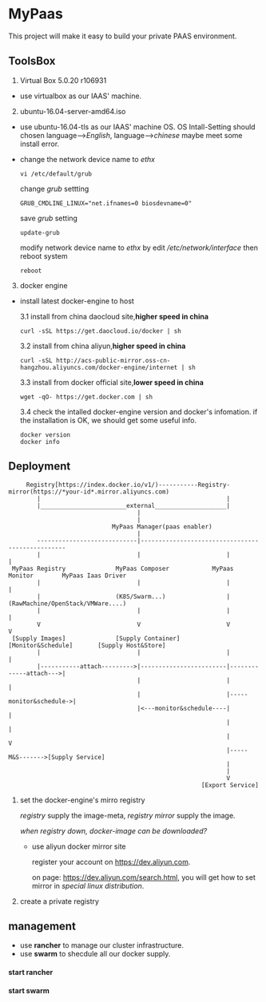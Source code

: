 MyPaas
======
This project will make it easy to build your private PAAS environment.

## ToolsBox
1. Virtual Box 5.0.20 r106931

  * use virtualbox as our IAAS' machine.

2. ubuntu-16.04-server-amd64.iso

  * use ubuntu-16.04-tls as our IAAS' machine OS. OS Intall-Setting should chosen language-->*English*, language-->*chinese* maybe meet some install error.
  
  * change the network device name to *ethx*
  
    ```
    vi /etc/default/grub
    ```
    change *grub* settting
    ```
    GRUB_CMDLINE_LINUX="net.ifnames=0 biosdevname=0"
    ```
    save *grub* setting
    ```
    update-grub
    ```
    modify network device name to *ethx* by edit */etc/network/interface*
    then reboot system
    ```
    reboot
    ```

3. docker engine

  * install latest docker-engine to host
  
    3.1 install from china daocloud site,**higher speed in china**
    ```
    curl -sSL https://get.daocloud.io/docker | sh
    ```

    3.2 install from china aliyun,**higher speed in china**
    ```
    curl -sSL http://acs-public-mirror.oss-cn-hangzhou.aliyuncs.com/docker-engine/internet | sh
    ```

    3.3 install from docker official site,**lower speed in china**
    ```
    wget -qO- https://get.docker.com | sh
    ```

    3.4 check the intalled docker-engine version and docker's infomation. if the installation is OK, we should get some useful info.
    ```
    docker version
    docker info
    ```

## Deployment

         Registry[https://index.docker.io/v1/)-----------Registry-mirror(https://*your-id*.mirror.aliyuncs.com)
            |                                                    |
            |________________________external____________________|
                                        |
                                        |
                                 MyPaas Manager(paas enabler)
                                        |
            ----------------------------|-------------------------------------------------
            |                           |                        |                       |
     MyPaas Registry              MyPaas Composer            MyPaas Monitor        MyPaas Iaas Driver
            |                           |                        |                       |
            |                     (K8S/Swarm...)                 |            (RawMachine/OpenStack/VMWare....)
            |                           |                        |                       |     
            V                           V                        V                       V
     [Supply Images]              [Supply Container]       [Monitor&Schedule]       [Supply Host&Store]
            |                           |                        |                       |
            |-----------attach--------->|------------------------|-------------attach--->|
                                        |                        |                       |
                                        |                        |-----monitor&schedule->|
                                        |<---monitor&schedule----|                       |
                                                                 |                       |
                                                                 |                       V 
                                                                 |-----M&S------->[Supply Service]
                                                                 |
                                                                 |
                                                                 V
                                                          [Export Service]


1. set the docker-engine's mirro registry

    *registry* supply the image-meta, *registry mirror* supply the image.

    *when registry down, docker-image can be downloaded?*
    
    * use aliyun docker mirror site

        register your account on https://dev.aliyun.com.

        on page: https://dev.aliyun.com/search.html, you will get how to set mirror in *special linux distribution*.

2. create a private registry

## management

* use **rancher** to manage our cluster infrastructure. 
* use **swarm** to shecdule all our docker supply.

#### start rancher

#### start swarm

    
    